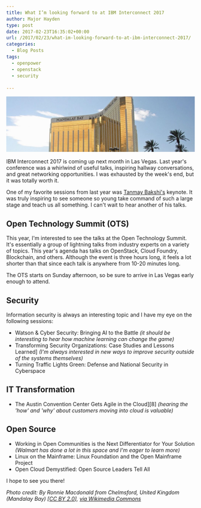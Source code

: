 ```yaml
---
title: What I’m looking forward to at IBM Interconnect 2017
author: Major Hayden
type: post
date: 2017-02-23T16:35:02+00:00
url: /2017/02/23/what-im-looking-forward-to-at-ibm-interconnect-2017/
categories:
  - Blog Posts
tags:
  - openpower
  - openstack
  - security

---
```

![1]

IBM Interconnect 2017 is coming up next month in Las Vegas. Last year's
conference was a whirlwind of useful talks, inspiring hallway conversations,
and great networking opportunities. I was exhausted by the week's end, but it
was totally worth it.

One of my favorite sessions from last year was [Tanmay Bakshi's][3] keynote.
It was truly inspiring to see someone so young take command of such a large
stage and teach us all something. I can't wait to hear another of his talks.

## Open Technology Summit (OTS)

This year, I'm interested to see the talks at the Open Technology Summit. It's
essentially a group of lightning talks from industry experts on a variety of
topics. This year's agenda has talks on OpenStack, Cloud Foundry, Blockchain,
and others. Although the event is three hours long, it feels a lot shorter
than that since each talk is anywhere from 10-20 minutes long.

The OTS starts on Sunday afternoon, so be sure to arrive in Las Vegas early
enough to attend.

## Security

Information security is always an interesting topic and I have my eye on the
following sessions:

  * Watson & Cyber Security: Bringing AI to the Battle _(it should be
    interesting to hear how machine learning can change the game)_
  * Transforming Security Organizations: Case Studies and Lessons Learned]
    _(I'm always interested in new ways to improve security outside of the
    systems themselves)_
  * Turning Traffic Lights Green: Defense and National Security in Cyberspace

## IT Transformation

  * The Austin Convention Center Gets Agile in the Cloud][8] _(hearing the
    'how' and 'why' about customers moving into cloud is valuable)_

## Open Source

  * Working in Open Communities is the Next Differentiator for Your Solution
    _(Walmart has done a lot in this space and I'm eager to learn more)_
  * Linux on the Mainframe: Linux Foundation and the Open Mainframe Project
  * Open Cloud Demystified: Open Source Leaders Tell All

I hope to see you there!

_Photo credit: By Ronnie Macdonald from Chelmsford, United Kingdom (Mandalay
Bay) [[CC BY 2.0][12]], [via Wikimedia Commons][13]_

 [1]: /wp-content/uploads/2017/02/Mandalay_Bay_4067278713-e1487860423502.jpg
 [3]: https://twitter.com/tajymany
 [12]: http://creativecommons.org/licenses/by/2.0
 [13]: https://commons.wikimedia.org/wiki/File%3AMandalay_Bay_(4067278713).jpg
